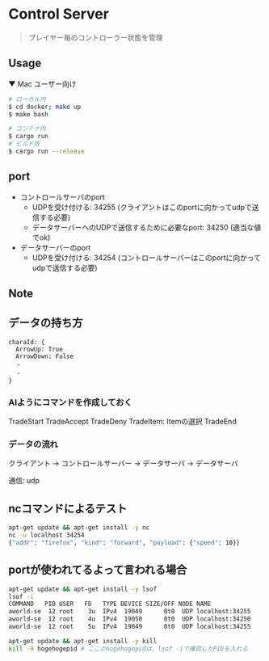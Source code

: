 # Control Server

> プレイヤー毎のコントローラー状態を管理

## Usage

▼ Mac ユーザー向け
```sh
# ローカル内
$ cd docker; make up
$ make bash

# コンテナ内
$ cargo run
# ビルド版
$ cargo run --release
```

## port

- コントロールサーバのport
  - UDPを受け付ける: 34255 (クライアントはこのportに向かってudpで送信する必要)
  - データサーバーへのUDPで送信するために必要なport: 34250 (適当な値でok)
- データサーバーのport
  - UDPを受け付ける: 34254 (コントロールサーバーはこのportに向かってudpで送信する必要)

## Note

## データの持ち方

```
charaId: {
  ArrowUp: True
  ArrowDown: False
  ・
  ・
}
```

### AIようにコマンドを作成しておく
TradeStart
TradeAccept
TradeDeny
TradeItem: Itemの選択
TradeEnd

### データの流れ

クライアント → コントロールサーバー → データサーバ → データサーバ

通信: udp

## ncコマンドによるテスト

```sh
apt-get update && apt-get install -y nc
nc -u localhost 34254
{"addr": "firefox", "kind": "forward", "payload": {"speed": 10}}
```

## portが使われてるよって言われる場合

```sh
apt-get update && apt-get install -y lsof
lsof -i
COMMAND   PID USER   FD   TYPE DEVICE SIZE/OFF NODE NAME
aworld-se  12 root    3u  IPv4  19049      0t0  UDP localhost:34255 
aworld-se  12 root    4u  IPv4  19050      0t0  UDP localhost:34250 
aworld-se  12 root    5u  IPv4  19049      0t0  UDP localhost:34255 

apt-get update && apt-get install -y kill
kill -9 hogehogepid # ここのhogehogepidは、lsof -iで確認したPIDを入れる
```
